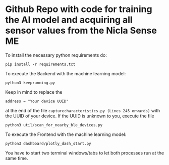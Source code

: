 # Github Repo with code for training the AI model and acquiring all sensor values from the Nicla Sense ME

To install the necessary python requirements do:
```
pip install -r requirements.txt
```

To execute the Backend with the machine learning model:
```
python3 keeprunning.py
```
Keep in mind to replace the 
```
address = "Your device UUID"
```
at the end of the file `capturecharacteristics.py (Lines 245 onwards)`
with the UUID of your device.
If the UUID is unknown to you, execute the file
```
python3 util/scan_for_nearby_ble_devices.py
```

To execute the Frontend with the machine learning model:
```
python3 dashboard/plotly_dash_start.py
```
You have to start two terminal windows/tabs to let both processes run at the same time.
